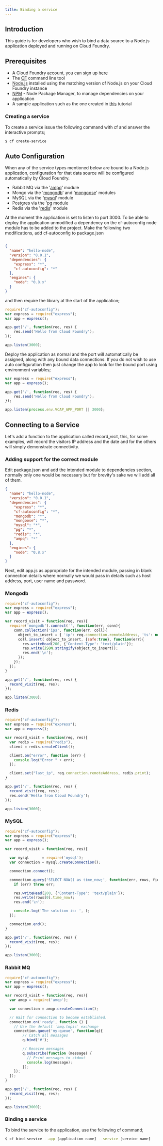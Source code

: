 ```yaml
---
title: Binding a service
---
```


## <a id='intro'></a>Introduction ##

This guide is for developers who wish to bind a data source to a Node.js application deployed and running on Cloud Foundry.

## <a id='prerequisites'></a>Prerequisites ##

* A Cloud Foundry account, you can sign up [here](https://my.cloudfoundry.com/signup)
* The [CF](../../managing-apps/) command line tool
* [Node.js](http://www.nodejs.org) installed using the matching version of Node.js on your Cloud Foundry instance
* [NPM](http://npmjs.org/) - Node Package Manager, to manage dependencies on your application
* A sample application such as the one created in [this](./index.html) tutorial

### <a id='creating'></a> Creating a service ##

To create a service issue the following command with cf and answer the interactive prompts;

~~~bash
$ cf create-service
~~~

## <a id='autoconfig'></a>Auto Configuration ##

When any of the service types mentioned below are bound to a Node.js application, configuration for that data source will be configured automatically by Cloud Foundry.

* Rabbit MQ via the '[ampq](https://github.com/postwait/node-amqp)' module
* Mongo via the '[mongodb](http://mongodb.github.com/node-mongodb-native/)' and '[mongoose](http://mongoosejs.com/)' modules
* MySQL via the '[mysql](https://github.com/felixge/node-mysql)' module
* Postgres via the '[pg](https://github.com/brianc/node-postgres) module
* Redis via the '[redis](https://github.com/mranney/node_redis)' module

At the moment the application is set to listen to port 3000. To be able to deploy the application unmodified a dependency on the cf-autoconfig node module has to be added to the project. Make the following two modifications, add cf-autoconfig to package.json

~~~json

{
  "name": "hello-node",
  "version": "0.0.1",
  "dependencies": {
    "express": "*",
    "cf-autoconfig": "*"
  },
  "engines": {
    "node": "0.8.x"
  }
}
~~~

and then require the library at the start of the application;

~~~javascript
require("cf-autoconfig");
var express = require("express");
var app = express();

app.get('/', function(req, res) {
    res.send('Hello from Cloud Foundry');
});

app.listen(3000);
~~~

Deploy the application as normal and the port will automatically be assigned, along with any bound data connections. If you do not wish to use auto configuration then just change the app to look for the bound port using environment variables;

~~~javascript
var express = require("express");
var app = express();

app.get('/', function(req, res) {
    res.send('Hello from Cloud Foundry');
});

app.listen(process.env.VCAP_APP_PORT || 3000);
~~~

## <a id='Connecting'></a> Connecting to a Service ##

Let's add a function to the application called record_visit, this, for some examples, will record the visitors IP address and the date and for the others will simply demonstrate connectivity.

### <a id='module-support'></a> Adding support for the correct module ###

Edit package.json and add the intended module to dependencies section, normally only one would be necessary but for brevity's sake we will add all of them.

~~~json
{
  "name": "hello-node",
  "version": "0.0.1",
  "dependencies": {
    "express": "*",
    "cf-autoconfig": "*",
    "mongodb": "*",
    "mongoose": "*",
    "mysql": "*",
    "pg": "*",
    "redis": "*",
    "ampq": "*"
  },
  "engines": {
    "node": "0.8.x"
  }
}
~~~

Next, edit app.js as appropriate for the intended module, passing in blank connection details where normally we would pass in details such as host address, port, user name and password.

### <a id='mongodb'></a> Mongodb ##

~~~javascript
require("cf-autoconfig");
var express = require("express");
var app = express();

var record_visit = function(req, res){
  require('mongodb').connect('', function(err, conn){
    conn.collection('ips', function(err, coll){
      object_to_insert = { 'ip': req.connection.remoteAddress, 'ts': new Date() };
      coll.insert( object_to_insert, {safe:true}, function(err){
        res.writeHead(200, {'Content-Type': 'text/plain'});
        res.write(JSON.stringify(object_to_insert));
        res.end('\n');
      });
    });
  });
}

app.get('/', function(req, res) {
  record_visit(req, res);
});

app.listen(3000);
~~~~

### <a id='redis'></a> Redis ##

~~~javascript
require("cf-autoconfig");
var express = require("express");
var app = express();

var record_visit = function(req, res){
  var redis = require("redis"),
  client = redis.createClient();

  client.on("error", function (err) {
    console.log("Error " + err);
  });

  client.set("last_ip", req.connection.remoteAddress, redis.print);
}

app.get('/', function(req, res) {
  record_visit(req, res);
  res.send('Hello from Cloud Foundry');
});

app.listen(3000);
~~~~


### <a id='mysql'></a> MySQL ##

~~~javascript
require("cf-autoconfig");
var express = require("express");
var app = express();

var record_visit = function(req, res){

  var mysql      = require('mysql');
  var connection = mysql.createConnection();

  connection.connect();

  connection.query('SELECT NOW() as time_now;', function(err, rows, fields) {
    if (err) throw err;

    res.writeHead(200, {'Content-Type': 'text/plain'});
    res.write(rows[0].time_now);
    res.end('\n');

    console.log('The solution is: ', );
  });

  connection.end();
}

app.get('/', function(req, res) {
  record_visit(req, res);
});

app.listen(3000);
~~~~

### <a id='rabbitmq'></a> Rabbit MQ ##

~~~javascript
require("cf-autoconfig");
var express = require("express");
var app = express();

var record_visit = function(req, res){
  var amqp = require('amqp');

  var connection = amqp.createConnection();

  // Wait for connection to become established.
  connection.on('ready', function () {
    // Use the default 'amq.topic' exchange
    connection.queue('my-queue', function(q){
        // Catch all messages
        q.bind('#');

        // Receive messages
        q.subscribe(function (message) {
          // Print messages to stdout
          console.log(message);
        });
    });
  });
}

app.get('/', function(req, res) {
  record_visit(req, res);
});

app.listen(3000);
~~~~

### <a id='binding'></a> Binding a service ##

To bind the service to the application, use the following cf command;

~~~bash
$ cf bind-service --app [application name] --service [service name]
~~~

